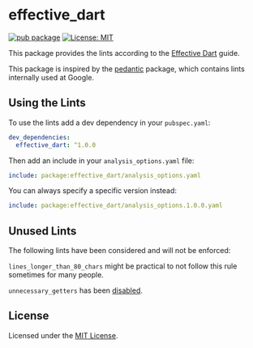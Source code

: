# effective_dart

[![pub package](https://img.shields.io/pub/v/effective_dart.svg)](https://pub.dartlang.org/packages/effective_dart)
[![License: MIT](https://img.shields.io/badge/license-MIT-blue.svg)](https://opensource.org/licenses/MIT)

This package provides the lints according to the [Effective Dart](https://dart.dev/guides/language/effective-dart) guide.

This package is inspired by the [pedantic](https://github.com/dart-lang/pedantic) package, which contains lints internally used at Google.

## Using the Lints

To use the lints add a dev dependency in your `pubspec.yaml`:

```yaml
dev_dependencies:
  effective_dart: ^1.0.0
```

Then add an include in your `analysis_options.yaml` file:

```yaml
include: package:effective_dart/analysis_options.yaml
```

You can always specify a specific version instead:

```yaml
include: package:effective_dart/analysis_options.1.0.0.yaml
```

## Unused Lints

The following lints have been considered and will not be enforced:

`lines_longer_than_80_chars` might be practical to not follow this rule sometimes for many people.

`unnecessary_getters` has been [disabled](https://github.com/dart-lang/linter/issues/23).

## License

Licensed under the [MIT License](LICENSE).
